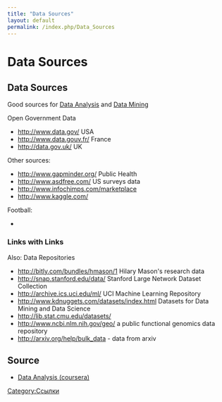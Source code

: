 ```yaml
---
title: "Data Sources"
layout: default
permalink: /index.php/Data_Sources
---
```


# Data Sources

## Data Sources
Good sources for [Data Analysis](Data_Analysis) and [Data Mining](Data_Mining)

Open Government Data
- http://www.data.gov/ USA
- http://www.data.gouv.fr/ France
- http://data.gov.uk/ UK

Other sources:
- http://www.gapminder.org/ Public Health
- http://www.asdfree.com/ US surveys data
- http://www.infochimps.com/marketplace
- http://www.kaggle.com/


Football:
- <!-- TODO: share from yadisk/dropbox -->

### Links with Links
Also: Data Repositories
- http://bitly.com/bundles/hmason/1 Hilary Mason's research data
- http://snap.stanford.edu/data/ Stanford Large Network Dataset Collection
- http://archive.ics.uci.edu/ml/ UCI Machine Learning Repository
- http://www.kdnuggets.com/datasets/index.html Datasets for Data Mining and Data Science
- http://lib.stat.cmu.edu/datasets/
- http://www.ncbi.nlm.nih.gov/geo/ a public functional genomics data repository
- http://arxiv.org/help/bulk_data - data from arxiv 


## Source
- [Data Analysis (coursera)](Data_Analysis_(coursera))

[Category:Ссылки](Category_Ссылки)